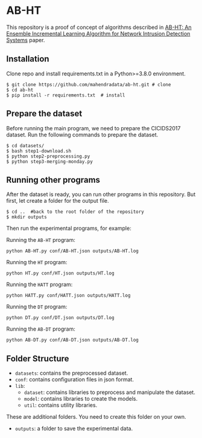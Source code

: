 
# AB-HT

This repository is a proof of concept of algorithms described in [AB-HT: An Ensemble Incremental Learning Algorithm for Network Intrusion Detection Systems](https://doi.org/10.1109/ICoDSA55874.2022.9862833) paper.

## Installation

Clone repo and install requirements.txt in a Python>=3.8.0 environment.

```console
$ git clone https://github.com/mahendradata/ab-ht.git # clone
$ cd ab-ht
$ pip install -r requirements.txt  # install
```

## Prepare the dataset

Before running the main program, we need to prepare the CICIDS2017 dataset.
Run the following commands to prepare the dataset.

```console
$ cd datasets/
$ bash step1-download.sh
$ python step2-preprocessing.py
$ python step3-merging-monday.py
```

## Running other programs

After the dataset is ready, you can run other programs in this repository. But first, let create a folder for the output file.

```console
$ cd ..  #back to the root folder of the repository
$ mkdir outputs
```

Then run the experimental programs, for example:

Running the `AB-HT` program:

```console
python AB-HT.py conf/AB-HT.json outputs/AB-HT.log
```

Running the `HT` program:

```console
python HT.py conf/HT.json outputs/HT.log
```

Running the `HATT` program:

```console
python HATT.py conf/HATT.json outputs/HATT.log
```

Running the `DT` program:

```console
python DT.py conf/DT.json outputs/DT.log
```

Running the `AB-DT` program:

```console
python AB-DT.py conf/AB-DT.json outputs/AB-DT.log
```
 

## Folder Structure 

- `datasets`: contains the preprocessed dataset. 
- `conf`: contains configuration files in json format.
- `lib`:
    - `dataset`: contains libraries to preprocess and manipulate the dataset.
    - `model`: contains libraries to create the models.
    - `util`: contains utility libraries.

These are additional folders. You need to create this folder on your own.
- `outputs`: a folder to save the experimental data.
